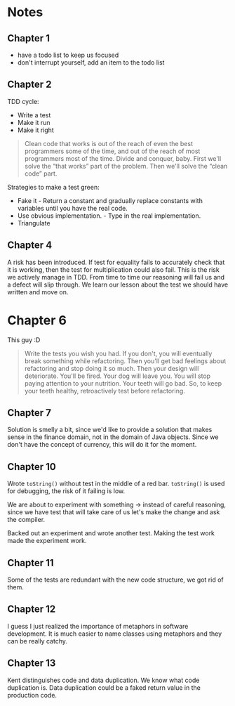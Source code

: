 # Notes

## Chapter 1

- have a todo list to keep us focused
- don't interrupt yourself, add an item to the todo list

## Chapter 2

TDD cycle:

- Write a test
- Make it run
- Make it right

> Clean code that works is out of the reach of even the best programmers some of the time, and out of the reach of most programmers most of the time. Divide and conquer, baby. First we'll solve the “that works” part of the problem. Then we'll solve the “clean code” part. 

Strategies to make a test green:

- Fake it - Return a constant and gradually replace constants with variables until you have the real code.
- Use obvious implementation. - Type in the real implementation.
- Triangulate

## Chapter 4

A risk has been introduced. If test for equality fails to accurately check that it is working, then the test for multiplication could also fail. This is the risk we actively manage in TDD.
From time to time our reasoning will fail us and a defect will slip through. We learn our lesson about the test we should have written and move on.


# Chapter 6

This guy :D

> Write the tests you wish you had. If you don't, you will eventually break something while refactoring. Then you'll get bad feelings about refactoring and stop doing it so much. Then your design will deteriorate. You'll be fired. Your dog will leave you. You will stop paying attention to your nutrition. Your teeth will go bad. So, to keep your teeth healthy, retroactively test before refactoring.

## Chapter 7

Solution is smelly a bit, since we'd like to provide a solution that makes sense in the finance domain, not in the domain of Java objects. Since we don't have the concept of currency, this will do it for the moment.

## Chapter 10

Wrote `toString()` without test in the middle of a red bar. `toString()` is
used for debugging, the risk of it failing is low.

We are about to experiment with something -> instead of careful reasoning,
since we have test that will take care of us let's make the change 
and ask the compiler.

Backed out an experiment and wrote another test. Making the test work made the experiment work.

## Chapter 11

Some of the tests are redundant with the new code structure, we got rid of them.

## Chapter 12

I guess I just realized the importance of metaphors in software development. It is much easier to name classes using metaphors and they can be really catchy.

## Chapter 13

Kent distinguishes code and data duplication. We know what code duplication is. Data duplication could be a faked return value in the production code.
